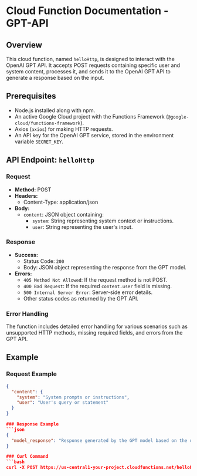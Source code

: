 # Cloud Function Documentation - GPT-API

## Overview
This cloud function, named `helloHttp`, is designed to interact with the OpenAI GPT API. It accepts POST requests containing specific user and system content, processes it, and sends it to the OpenAI GPT API to generate a response based on the input.

## Prerequisites
- Node.js installed along with npm.
- An active Google Cloud project with the Functions Framework (`@google-cloud/functions-framework`).
- Axios (`axios`) for making HTTP requests.
- An API key for the OpenAI GPT service, stored in the environment variable `SECRET_KEY`.

## API Endpoint: `helloHttp`

### Request
- **Method:** POST
- **Headers:**
  - Content-Type: application/json
- **Body:**
  - `content`: JSON object containing:
    - `system`: String representing system context or instructions.
    - `user`: String representing the user's input.

### Response
- **Success:**
  - Status Code: `200`
  - Body: JSON object representing the response from the GPT model.
- **Errors:**
  - `405 Method Not Allowed`: If the request method is not POST.
  - `400 Bad Request`: If the required `content.user` field is missing.
  - `500 Internal Server Error`: Server-side error details.
  - Other status codes as returned by the GPT API.

### Error Handling
The function includes detailed error handling for various scenarios such as unsupported HTTP methods, missing required fields, and errors from the GPT API.

## Example

### Request Example
```json
{
  "content": {
    "system": "System prompts or instructions",
    "user": "User's query or statement"
  }
}

### Response Example
```json
{
  "model_response": "Response generated by the GPT model based on the user's input and system prompts"
}

### Curl Command
```bash
curl -X POST https://us-central1-your-project.cloudfunctions.net/helloHttp -H "Content-Type: application/json" -d '{"content": {"system": "Provide system context here", "user": "User's query here"}}'

